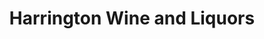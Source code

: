 ---
title: "Harrington Wine and Liquors"
url: /chelmsford/harrington-wine-and-liquors/
shop: Spirituosen
---